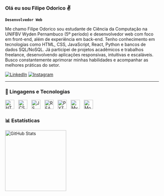 
### Olá eu sou Filipe Odorico ✌️

**`Desenvolvedor Web`**

Me chamo Filipe Odorico sou estudante de Ciência da Computação na UNIFBV Wyden Pernambuco (5º período) e desenvolvedor web com foco em front-end, além de experiência em back-end. Tenho conhecimento em tecnologias como HTML, CSS, JavaScript, React, Python e bancos de dados SQL/NoSQL. Já participei de projetos acadêmicos e trabalhos freelance, desenvolvendo aplicações responsivas, intuitivas e escaláveis. Busco constantemente aprimorar minhas habilidades e acompanhar as melhores práticas do setor.

 
[![LinkedIn](https://img.shields.io/badge/LinkedIn-0077B5?style=for-the-badge&logo=linkedin&logoColor=white)](https://www.linkedin.com/in/filipe-pestana-b790ab278/)
[![Instagram](https://img.shields.io/badge/Instagram-E4405F?style=for-the-badge&logo=instagram&logoColor=white)](https://www.instagram.com/bibbo.05_/)

 ---

 ### 🤖 Lingagens e Tecnologias 

 
<img 
    align="left" 
    alt="HTML"
    title="HTML" 
    width="30px" 
    style="padding-right: 10px;"
    src="https://cdn.jsdelivr.net/gh/devicons/devicon@latest/icons/html5/html5-original.svg" />

    
<img 
    align="left" 
    alt="CSS"
    title="CSS" 
    width="30px" 
    style="padding-right: 10px;"
    src="https://cdn.jsdelivr.net/gh/devicons/devicon@latest/icons/css3/css3-original.svg" 
    />


<img 
    align="Left" 
    alt="JS"
    title="JS" 
    width="30px" 
    style="padding-right: 10px;"
    src="https://cdn.jsdelivr.net/gh/devicons/devicon@latest/icons/javascript/javascript-original.svg"/>


<img 
    align="Left" 
    alt="REACT"
    title="REACT" 
    width="30px" 
    style="padding-right: 10px;"
    src="https://cdn.jsdelivr.net/gh/devicons/devicon@latest/icons/react/react-original.svg" />


<img 
    align="Left" 
    alt="PYTHON"
    title="PYTHON" 
    width="30px" 
    style="padding-right: 10px;"
    src="https://cdn.jsdelivr.net/gh/devicons/devicon@latest/icons/python/python-original.svg" />


<img 
    align="Left" 
    alt="MySQL"
    title="MySQL" 
    width="30px" 
    style="padding-right: 10px;"
    src="https://cdn.jsdelivr.net/gh/devicons/devicon@latest/icons/mysql/mysql-original.svg" />


<img 
    align="Left" 
    alt="Mongodb"
    title="Mongodb" 
    width="30px" 
    style="padding-right: 10px;"
    src="https://cdn.jsdelivr.net/gh/devicons/devicon@latest/icons/mongodb/mongodb-original.svg" />

<br/>
<br/>

### 📊 Estatísticas

<p>

<img 
      align="left" 
      alt="GitHub Stats" 
      height="200" 
      src="https://github-readme-stats.vercel.app/api/top-langs/?username=andrecallou&theme=tokyonight&layout=compact&custom_title=Tecnologias&langs_count=9" 
  />

</p>


          
          
          
          
          
          
          
 




